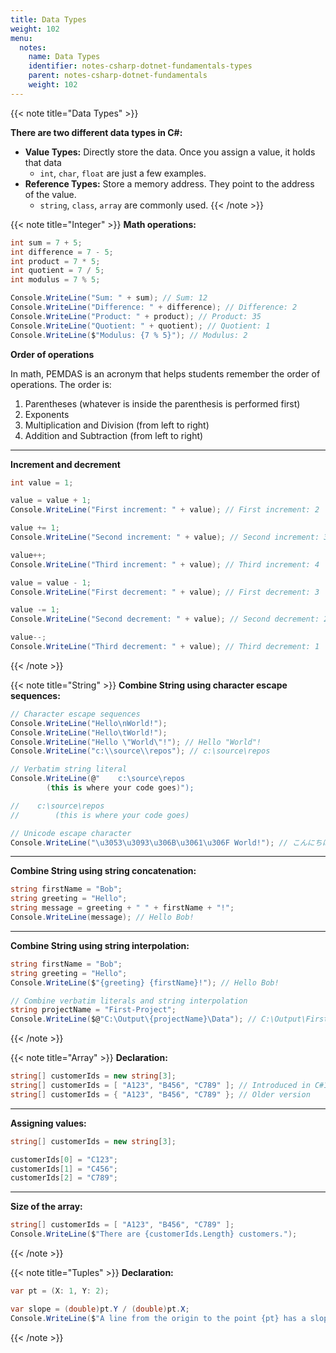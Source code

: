 ```yaml
---
title: Data Types
weight: 102
menu:
  notes:
    name: Data Types
    identifier: notes-csharp-dotnet-fundamentals-types
    parent: notes-csharp-dotnet-fundamentals
    weight: 102
---
```


<!-- Data types -->

{{< note title="Data Types" >}}

**There are two different data types in C#:**

- **Value Types:** Directly store the data. Once you assign a value, it holds that data
  - `int`, `char`, `float` are just a few examples.
- **Reference Types:** Store a memory address. They point to the address of the value.
  - `string`, `class`, `array` are commonly used.
{{< /note >}}

<!-- Integer data type -->

{{< note title="Integer" >}}
**Math operations:**

```csharp
int sum = 7 + 5;
int difference = 7 - 5;
int product = 7 * 5;
int quotient = 7 / 5;
int modulus = 7 % 5;

Console.WriteLine("Sum: " + sum); // Sum: 12
Console.WriteLine("Difference: " + difference); // Difference: 2
Console.WriteLine("Product: " + product); // Product: 35
Console.WriteLine("Quotient: " + quotient); // Quotient: 1
Console.WriteLine($"Modulus: {7 % 5}"); // Modulus: 2
```

**Order of operations**

In math, PEMDAS is an acronym that helps students remember the order of operations. The order is:

1. Parentheses (whatever is inside the parenthesis is performed first)
2. Exponents
3. Multiplication and Division (from left to right)
4. Addition and Subtraction (from left to right)

---

**Increment and decrement**

```csharp
int value = 1;

value = value + 1;
Console.WriteLine("First increment: " + value); // First increment: 2

value += 1;
Console.WriteLine("Second increment: " + value); // Second increment: 3

value++;
Console.WriteLine("Third increment: " + value); // Third increment: 4

value = value - 1;
Console.WriteLine("First decrement: " + value); // First decrement: 3

value -= 1;
Console.WriteLine("Second decrement: " + value); // Second decrement: 2

value--;
Console.WriteLine("Third decrement: " + value); // Third decrement: 1
```
{{< /note >}}

<!-- String data type -->

{{< note title="String" >}}
**Combine String using character escape sequences:**
```csharp
// Character escape sequences
Console.WriteLine("Hello\nWorld!");
Console.WriteLine("Hello\tWorld!");
Console.WriteLine("Hello \"World\"!"); // Hello "World"!
Console.WriteLine("c:\\source\\repos"); // c:\source\repos

// Verbatim string literal
Console.WriteLine(@"    c:\source\repos    
        (this is where your code goes)");

//    c:\source\repos    
//        (this is where your code goes)

// Unicode escape character
Console.WriteLine("\u3053\u3093\u306B\u3061\u306F World!"); // こんにちは World!

```

---

**Combine String using string concatenation:**
```csharp
string firstName = "Bob";
string greeting = "Hello";
string message = greeting + " " + firstName + "!";
Console.WriteLine(message); // Hello Bob!
```

---

**Combine String using string interpolation:**
```csharp
string firstName = "Bob";
string greeting = "Hello";
Console.WriteLine($"{greeting} {firstName}!"); // Hello Bob!

// Combine verbatim literals and string interpolation
string projectName = "First-Project";
Console.WriteLine($@"C:\Output\{projectName}\Data"); // C:\Output\First-Project\Data
```
{{< /note >}}

<!-- Array data type -->

{{< note title="Array" >}}
**Declaration:**

```csharp
string[] customerIds = new string[3];
string[] customerIds = [ "A123", "B456", "C789" ]; // Introduced in C#12
string[] customerIds = { "A123", "B456", "C789" }; // Older version
```

---

**Assigning values:**
```csharp
string[] customerIds = new string[3];

customerIds[0] = "C123";
customerIds[1] = "C456";
customerIds[2] = "C789";
```

---

**Size of the array:**
```csharp
string[] customerIds = [ "A123", "B456", "C789" ];
Console.WriteLine($"There are {customerIds.Length} customers.");
```

{{< /note >}}

<!-- Tuples  -->

{{< note title="Tuples" >}}
**Declaration:**

```csharp
var pt = (X: 1, Y: 2);

var slope = (double)pt.Y / (double)pt.X;
Console.WriteLine($"A line from the origin to the point {pt} has a slope of {slope}."); // A line from the origin to the point (1, 2) has a slope of 2.
```

{{< /note >}}